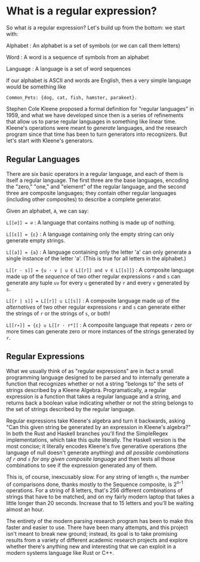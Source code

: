 # What is a regular expression?

So what *is* a regular expression?  Let's build up from the bottom: we
start with:

Alphabet
: An alphabet is a set of symbols (or we can call them letters)

Word
: A word is a sequence of symbols from an alphabet

Language
: A language is a set of word sequences

If our alphabet is ASCII and words are English, then a very simple
language would be something like 

    Common_Pets: {dog, cat, fish, hamster, parakeet}.

Stephen Cole Kleene proposed a formal definition for "regular languages"
in 1959, and what we have developed since then is a series of
refinements that allow us to parse regular languages in something like
linear time.  Kleene's operations were meant to *generate* languages,
and the research program since that time has been to turn generators
into recognizers.  But let's start with Kleene's generators.

## Regular Languages

There are six basic operators in a regular language, and each of them is
itself a regular language.  The first three are the base languages,
encoding the "zero," "one," and "element" of the regular language, and
the second three are composite languages; they contain other regular
languages (including other composites) to describe a complete
generator.

Given an alphabet, `A`, we can say:

`L[[∅]] = ∅`
: A language that contains nothing is made up of nothing.

`L[[ε]] = {ε}` 
: A language containing only the empty string can only
generate empty strings.

`L[[a]] = {a}`
: A language containing only the letter 'a' can only generate a single
instance of the letter 'a'.  (This is true for all letters in the
alphabet.)

`L[[r · s]] = {u · v | u ∈ L[[r]] and v ∈ L[[s]]}`
: A composite language made up of the *sequence* of two other regular
expressions `r` and `s` can generate any tuple `uv` for every `u`
generated by `r` and every `v` generated by `s`.

`L[[r | s]] = L[[r]] ∪ L[[s]]`
: A composite language made up of the *alternatives* of two other
regular expressions `r` and `s` can generate either the strings of `r`
or the strings of `s`, or both!

`L[[r∗]] = {ε} ∪ L[[r · r*]]`
: A composite language that repeats `r` zero or more times can generate
zero or more instances of the strings generated by `r`.

## Regular Expressions

What we usually think of as "regular expressions" are in fact a small
programming language designed to be parsed and to internally generate a
function that recognizes whether or not a string "belongs to" the sets
of strings described by a Kleene Algebra.  Programatically, a regular
expression is a function that takes a regular language and a string, and
returns back a boolean value indicating whether or not the string
belongs to the set of strings described by the regular language.

Regular expressions take Kleene's algebra and turn it backwards, asking
"Can this given string be generated by an expression in Kleene's
algebra?"  In both the Rust and Haskell branches you'll find the
SimpleRegex implementations, which take this quite literally.  The
Haskell version is the most concise; it literally encodes Kleene's five
generative operations (the language of null doesn't generate anything)
and *all possible combinations of `r` and `s` for any given composite
language* and then tests all those combinations to see if the expression
generated any of them.

This is, of course, inexcusably slow.  For any string of length `n`, the
number of comparisons done, thanks mostly to the Sequence composite, is
2<sup>n-1</sup> operations.  For a string of 8 letters, that's 256
different combinations of strings that have to be matched, and on my
fairly modern laptop that takes a little longer than 20 seconds.
Increase that to 15 letters and you'll be waiting almost an hour.

The entirety of the modern parsing research program has been to make
this faster and easier to use.  There have been many attempts, and this
project isn't meant to break new ground; instead, its goal is to take
promising results from a variety of different academic research projects
and explore whether there's anything new and interesting that we can
exploit in a modern systems language like Rust or C++.

